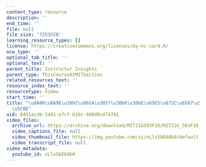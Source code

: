 ```yaml
---
content_type: resource
description: ''
end_time: ''
file: null
file_size: '7253528'
learning_resource_types: []
license: https://creativecommons.org/licenses/by-nc-sa/4.0/
ocw_type: ''
optional_tab_title: ''
optional_text: ''
parent_title: Instructor Insights
parent_type: ThisCourseAtMITSection
related_resources_text: ''
resource_index_text: ''
resourcetype: Video
start_time: ''
title: "\u8A00\u8A9E\u3092\u901A\u3057\u3066\u306E\u65E5\u672C\u6587\u5316\u306E\u6307\
  \u5C0E"
uid: 0451acdb-2a91-e7cf-816c-400d8cd74781
video_files:
  archive_url: https://archive.org/download/MIT21G503F16/MIT21G_503F16_track10_ja_300k.mp4
  video_captions_file: null
  video_thumbnail_file: https://img.youtube.com/vi/nLlx5bE68b0/default.jpg
  video_transcript_file: null
video_metadata:
  youtube_id: nLlx5bE68b0
---
```

